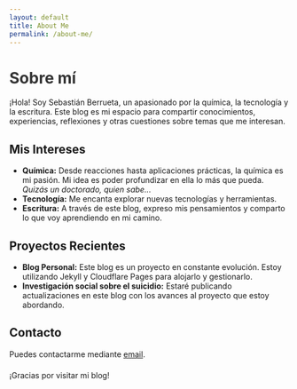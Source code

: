 ```yaml
---
layout: default
title: About Me
permalink: /about-me/
---
```


<style>
.page-custom-style p {
  margin-bottom: 1.5em;
}

.page-custom-style ul {
  margin-bottom: 1.5em;
}

.page-custom-style h1 {
  color: #333;
}
</style>

<div class="page-custom-style">

# Sobre mí

¡Hola! Soy Sebastián Berrueta, un apasionado por la química, la tecnología y la escritura. Este blog es mi espacio para compartir conocimientos, experiencias, reflexiones y otras cuestiones sobre temas que me interesan.

## Mis Intereses

- **Química:** Desde reacciones hasta aplicaciones prácticas, la química es mi pasión. Mi idea es poder profundizar en ella lo más que pueda. *Quizás un doctorado, quien sabe...*
- **Tecnología:** Me encanta explorar nuevas tecnologías y herramientas.
- **Escritura:** A través de este blog, expreso mis pensamientos y comparto lo que voy aprendiendo en mi camino.

## Proyectos Recientes

- **Blog Personal:** Este blog es un proyecto en constante evolución. Estoy utilizando Jekyll y Cloudflare Pages para alojarlo y gestionarlo.
- **Investigación social sobre el suicidio:** Estaré publicando actualizaciones en este blog con los avances al proyecto que estoy abordando.

## Contacto

Puedes contactarme mediante [email](mailto:contacto@berrueta.xyz).

¡Gracias por visitar mi blog!

</div>